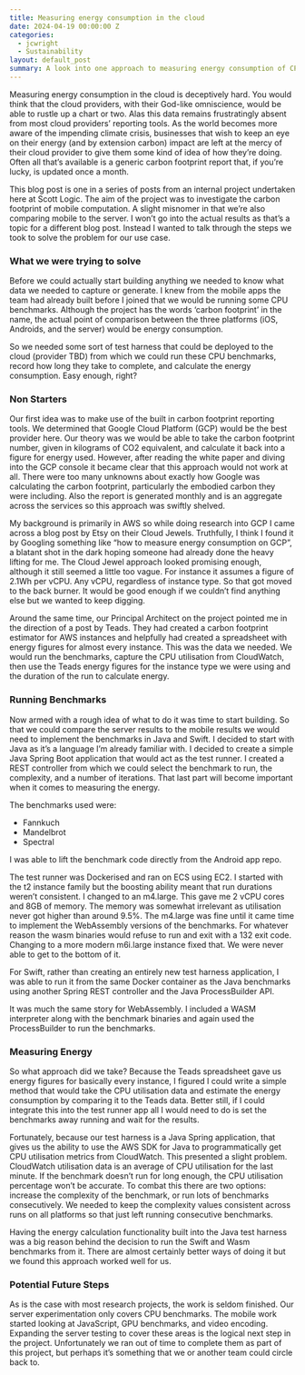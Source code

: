 ```yaml
---
title: Measuring energy consumption in the cloud
date: 2024-04-19 00:00:00 Z
categories:
  - jcwright
  - Sustainability
layout: default_post
summary: A look into one approach to measuring energy consumption of CPU benchmarks on AWS.
---
```


Measuring energy consumption in the cloud is deceptively hard. You would think that the cloud providers, with their God-like omniscience, would be able to rustle up a chart or two. Alas this data remains frustratingly absent from most cloud providers’ reporting tools. As the world becomes more aware of the impending climate crisis, businesses that wish to keep an eye on their energy (and by extension carbon) impact are left at the mercy of their cloud provider to give them some kind of idea of how they’re doing. Often all that’s available is a generic carbon footprint report that, if you’re lucky, is updated once a month.

This blog post is one in a series of posts from an internal project undertaken here at Scott Logic. The aim of the project was to investigate the carbon footprint of mobile computation. A slight misnomer in that we’re also comparing mobile to the server. I won’t go into the actual results as that’s a topic for a different blog post. Instead I wanted to talk through the steps we took to solve the problem for our use case.

### What we were trying to solve

Before we could actually start building anything we needed to know what data we needed to capture or generate. I knew from the mobile apps the team had already built before I joined that we would be running some CPU benchmarks. Although the project has the words ‘carbon footprint’ in the name, the actual point of comparison between the three platforms (iOS, Androids, and the server) would be energy consumption.

So we needed some sort of test harness that could be deployed to the cloud (provider TBD) from which we could run these CPU benchmarks, record how long they take to complete, and calculate the energy consumption. Easy enough, right?

### Non Starters

Our first idea was to make use of the built in carbon footprint reporting tools. We determined that Google Cloud Platform (GCP) would be the best provider here. Our theory was we would be able to take the carbon footprint number, given in kilograms of CO2 equivalent, and calculate it back into a figure for energy used. However, after reading the white paper and diving into the GCP console it became clear that this approach would not work at all. There were too many unknowns about exactly how Google was calculating the carbon footprint, particularly the embodied carbon they were including. Also the report is generated monthly and is an aggregate across the services so this approach was swiftly shelved.

My background is primarily in AWS so while doing research into GCP I came across a blog post by Etsy on their Cloud Jewels. Truthfully, I think I found it by Googling something like “how to measure energy consumption on GCP”, a blatant shot in the dark hoping someone had already done the heavy lifting for me. The Cloud Jewel approach looked promising enough, although it still seemed a little too vague. For instance it assumes a figure of 2.1Wh per vCPU. Any vCPU, regardless of instance type. So that got moved to the back burner. It would be good enough if we couldn’t find anything else but we wanted to keep digging.

Around the same time, our Principal Architect on the project pointed me in the direction of a post by Teads. They had created a carbon footprint estimator for AWS instances and helpfully had created a spreadsheet with energy figures for almost every instance. This was the data we needed. We would run the benchmarks, capture the CPU utilisation from CloudWatch, then use the Teads energy figures for the instance type we were using and the duration of the run to calculate energy.

### Running Benchmarks

Now armed with a rough idea of what to do it was time to start building. So that we could compare the server results to the mobile results we would need to implement the benchmarks in Java and Swift. I decided to start with Java as it’s a language I’m already familiar with. I decided to create a simple Java Spring Boot application that would act as the test runner. I created a REST controller from which we could select the benchmark to run, the complexity, and a number of iterations. That last part will become important when it comes to measuring the energy.

The benchmarks used were:

- Fannkuch
- Mandelbrot
- Spectral

I was able to lift the benchmark code directly from the Android app repo.

The test runner was Dockerised and ran on ECS using EC2. I started with the t2 instance family but the boosting ability meant that run durations weren’t consistent. I changed to an m4.large. This gave me 2 vCPU cores and 8GB of memory. The memory was somewhat irrelevant as utilisation never got higher than around 9.5%. The m4.large was fine until it came time to implement the WebAssembly versions of the benchmarks. For whatever reason the wasm binaries would refuse to run and exit with a 132 exit code. Changing to a more modern m6i.large instance fixed that. We were never able to get to the bottom of it.

For Swift, rather than creating an entirely new test harness application, I was able to run it from the same Docker container as the Java benchmarks using another Spring REST controller and the Java ProcessBuilder API.

It was much the same story for WebAssembly. I included a WASM interpreter along with the benchmark binaries and again used the ProcessBuilder to run the benchmarks.

### Measuring Energy

So what approach did we take? Because the Teads spreadsheet gave us energy figures for basically every instance, I figured I could write a simple method that would take the CPU utilisation data and estimate the energy consumption by comparing it to the Teads data. Better still, if I could integrate this into the test runner app all I would need to do is set the benchmarks away running and wait for the results.

Fortunately, because our test harness is a Java Spring application, that gives us the ability to use the AWS SDK for Java to programmatically get CPU utilisation metrics from CloudWatch. This presented a slight problem. CloudWatch utilisation data is an average of CPU utilisation for the last minute. If the benchmark doesn’t run for long enough, the CPU utilisation percentage won’t be accurate. To combat this there are two options: increase the complexity of the benchmark, or run lots of benchmarks consecutively. We needed to keep the complexity values consistent across runs on all platforms so that just left running consecutive benchmarks.

Having the energy calculation functionality built into the Java test harness was a big reason behind the decision to run the Swift and Wasm benchmarks from it. There are almost certainly better ways of doing it but we found this approach worked well for us.

### Potential Future Steps

As is the case with most research projects, the work is seldom finished. Our server experimentation only covers CPU benchmarks. The mobile work started looking at JavaScript, GPU benchmarks, and video encoding. Expanding the server testing to cover these areas is the logical next step in the project. Unfortunately we ran out of time to complete them as part of this project, but perhaps it’s something that we or another team could circle back to.
